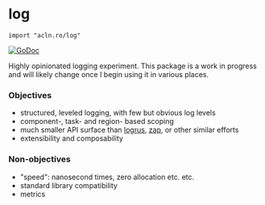log
===

`import "acln.ro/log"`

[![GoDoc](https://godoc.org/acln.ro/log?status.svg)](https://godoc.org/acln.ro/log)

Highly opinionated logging experiment. This package is a work in
progress and will likely change once I begin using it in various
places.

### Objectives

* structured, leveled logging, with few but obvious log levels
* component-, task- and region- based scoping
* much smaller API surface than [logrus](https://godoc.org/github.com/sirupsen/logrus), [zap](https://godoc.org/go.uber.org/zap), or other similar efforts
* extensibility and composability

### Non-objectives

* "speed": nanosecond times, zero allocation etc. etc.
* standard library compatibility
* metrics
